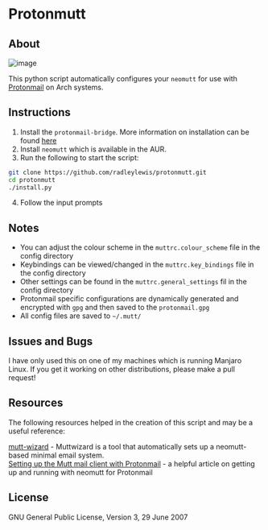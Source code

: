# Protonmutt

## About

![image](https://github.com/radleylewis/protonmutt/assets/40852773/77d14a3a-64dd-4d04-b0a9-f64da827cafa)

This python script automatically configures your `neomutt` for use with [Protonmail](https://proton.me/mail) on Arch systems.

## Instructions

1. Install the `protonmail-bridge`. More information on installation can be found [here](https://proton.me/mail/bridge)
2. Install `neomutt` which is available in the AUR.
3. Run the following to start the script:

```bash
git clone https://github.com/radleylewis/protonmutt.git
cd protonmutt
./install.py
```

4. Follow the input prompts

## Notes

- You can adjust the colour scheme in the `muttrc.colour_scheme` file in the config directory
- Keybindings can be viewed/changed in the `muttrc.key_bindings` file in the config directory
- Other settings can be found in the `muttrc.general_settings` fil in the config directory
- Protonmail specific configurations are dynamically generated and encrypted with `gpg` and then saved to the `protonmail.gpg`
- All config files are saved to `~/.mutt/`

## Issues and Bugs

I have only used this on one of my machines which is running Manjaro Linux. If you get it working on other distributions, please make a pull request!

## Resources

The following resources helped in the creation of this script and may be a useful reference:

[mutt-wizard](https://muttwizard.com) - Muttwizard is a tool that automatically sets up a neomutt-based minimal email system.  
[Setting up the Mutt mail client with Protonmail](https://brian-thompson.medium.com/setting-up-the-mutt-mail-client-with-protonmail-49c042486b3) - a helpful article on getting up and running with neomutt for Protonmail

## License

GNU General Public License, Version 3, 29 June 2007
